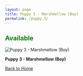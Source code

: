```yaml
---
layout: page
title: Puppy 3 - Marshmellow (Boy)
permalink: /puppy_3/
---
```


<h2><span style="color:green;">Available</span> </h2>


 <div class="gallery-item">
    <img src="https://imagedelivery.net/t3wCsGMKGPWUV8JSaoSPtQ/9f1596a8-1577-4d51-8442-68552d6f6700/public" alt="Puppy 3 - Marshmellow (Boy)">
    <p><strong>Puppy 3 - Marshmellow (Boy)</strong> </p>
</div>

[Back to Home](/)